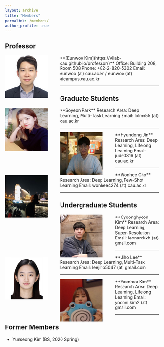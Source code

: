```yaml
---
layout: archive
title: "Members"
permalink: /members/
author_profile: true
---
```

## Professor
<img src='/images/Eunwoo Kim.jpg' width="140" align="left" style="margin-right:40px">      
**[Eunwoo Kim](https://vllab-cau.github.io/professor/)**       
Office: Building 208, Room 508   
Phone: +82-2-820-5302     
Email: eunwoo (at) cau.ac.kr / eunwoo (at) aicampus.cau.ac.kr  

-----
## Graduate Students
<img src='/images/Soyeon Park.jpg' width="140" align="left" style="margin-right:40px">      
**Soyeon Park**      
Research Area: Deep Learning, Multi-Task Learning       
Email: lolmn55 (at) cau.ac.kr    

-----
<img src='/images/Hyundong Jin.jpg' width="140" align="left" style="margin-right:40px">      
**Hyundong Jin**    
Research Area: Deep Learning, Lifelong Learning       
Email: jude0316 (at) cau.ac.kr    

-----
<img src='/images/Wonhee Cho.jpg' width="140" align="left" style="margin-right:40px">      
**Wonhee Cho**      
Research Area: Deep Learning, Few-Shot Learning        
Email: wonhee4274 (at) cau.ac.kr     

------
## Undergraduate Students  
<img src='/images/Gyeonghyeon Kim.png' width="140" align="left" style="margin-right:40px">      
**Gyeonghyeon Kim**      
Research Area: Deep Learning, Super-Resolution       
Email: leonardkkh (at) gmail.com     

-----
<img src='/images/Jiho Lee.PNG' width="140" align="left" style="margin-right:40px">      
**Jiho Lee**        
Research Area: Deep Learning, Multi-Task Learning            
Email: leejiho5047 (at) gmail.com      

-----
<img src='/images/Yoonhee Kim.jpg' width="140" align="left" style="margin-right:40px">       
**Yoonhee Kim**       
Research Area: Deep Learning, Lifelong Learning           
Email: yoooni.kim2 (at) gmail.com      
  
  
------  
## Former Members   
- Yunseong Kim (BS, 2020 Spring)
